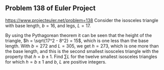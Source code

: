 ## Problem 138 of Euler Project 
https://www.projecteuler.net/problem=138
Consider the isosceles triangle with base length, $b = 16$, and legs, $L = 17$.


By using the Pythagorean theorem it can be seen that the height of the triangle, $h = \sqrt{17^2 - 8^2} = 15$, which is one less than the base length.
With $b = 272$ and $L = 305$, we get $h = 273$, which is one more than the base length, and this is the second smallest isosceles triangle with the property that $h = b \pm 1$.
Find $\sum L$ for the twelve smallest isosceles triangles for which $h = b \pm 1$ and $b$, $L$ are positive integers.